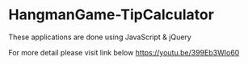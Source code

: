 # HangmanGame-TipCalculator
These applications are done using JavaScript &amp; jQuery

For more detail please visit link below
https://youtu.be/399Eb3WIo60
